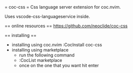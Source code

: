 
= coc-css =
Css language server extension for coc.nvim.

Uses vscode-css-languageservice inside.

== online resources ==
https://github.com/neoclide/coc-css

== installing ==
* installing using coc.nvim
	:CocInstall coc-css
* installing using marketplace
	- run the following command
	- :CocList marketplace
	- once on the one that you want hit enter

